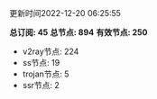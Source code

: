 更新时间2022-12-20 06:25:55

**总订阅: 45**
**总节点: 894**
**有效节点: 250**
- v2ray节点: 224
- ss节点: 19
- trojan节点: 5
- ssr节点: 2
